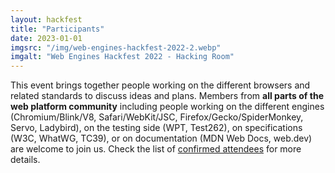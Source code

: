 ```yaml
---
layout: hackfest
title: "Participants"
date: 2023-01-01
imgsrc: "/img/web-engines-hackfest-2022-2.webp"
imgalt: "Web Engines Hackfest 2022 - Hacking Room"
---
```


This event brings together people working on the different browsers and related standards to discuss ideas and plans. Members from **all parts of the web platform community** including people working on the different engines (Chromium/Blink/V8, Safari/WebKit/JSC, Firefox/Gecko/SpiderMonkey, Servo, Ladybird), on the testing side (WPT, Test262), on specifications (W3C, WhatWG, TC39), or on documentation (MDN Web Docs, web.dev) are welcome to join us. Check the list of [confirmed attendees](#attendees) for more details.

